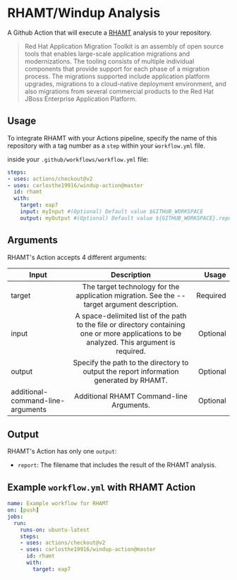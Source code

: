 # RHAMT/Windup Analysis
A Github Action that will execute a [RHAMT](https://developers.redhat.com/products/rhamt/overview) analysis to your repository.

> Red Hat Application Migration Toolkit is an assembly of open source tools that enables large-scale application migrations and modernizations. The tooling consists of multiple individual components that provide support for each phase of a migration process. The migrations supported include application platform upgrades, migrations to a cloud-native deployment environment, and also migrations from several commercial products to the Red Hat JBoss Enterprise Application Platform.

## Usage

To integrate RHAMT with your Actions pipeline, specify the name of this repository with a tag number as a `step` within your `ẁorkflow.yml` file.

inside your `.github/workflows/workflow.yml` file:

```yaml
steps:
- uses: actions/checkout@v2
- uses: carlosthe19916/windup-action@master
  id: rhamt
  with:
    target: eap7
    input: myInput #(Optional) Default value $GITHUB_WORKSPACE
    output: myOutput #(Optional) Default value ${GITHUB_WORKSPACE}.report
```

## Arguments
RHAMT's Action accepts 4 different arguments:


| Input        | Description           | Usage  |
| ------------- |:-------------:| -----:|
| target      | The target technology for the application migration. See the --target argument description. | Required |
| input      | A space-delimited list of the path to the file or directory containing one or more applications to be analyzed. This argument is required.      |   Optional |
| output | Specify the path to the directory to output the report information generated by RHAMT.      |    Optional |
| additional-command-line-arguments | Additional RHAMT Command-line Arguments. | Optional |

## Output
RHAMT's Action has only one `output`:
- `report`: The filename that includes the result of the RHAMT analysis.

## Example `workflow.yml` with RHAMT Action
```yaml
name: Example workflow for RHAMT
on: [push]
jobs:
  run:
    runs-on: ubuntu-latest
    steps:
    - uses: actions/checkout@v2
    - uses: carlosthe19916/windup-action@master
      id: rhamt
      with:
        target: eap7
```
